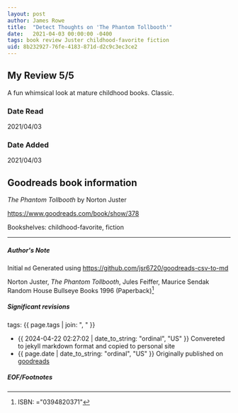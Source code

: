 ```yaml
---
layout: post
author: James Rowe
title:  "Detect Thoughts on 'The Phantom Tollbooth'"
date:   2021-04-03 00:00:00 -0400
tags: book review Juster childhood-favorite fiction
uid: 8b232927-76fe-4183-871d-d2c9c3ec3ce2
---
```


<!-- highly dependent on how you personally use jekyll templates, and how you want this to show up -->
<!-- escape any jekyll keys with double brackets -->

## My Review 5/5

A fun whimsical look at mature childhood books. Classic. 

### Date Read
2021/04/03

### Date Added
2021/04/03

## Goodreads book information

*The Phantom Tollbooth* by Norton Juster

https://www.goodreads.com/book/show/378

Bookshelves: childhood-favorite, fiction

---

##### Author's Note

Initial `md` Generated using https://github.com/jsr6720/goodreads-csv-to-md

Norton Juster, *The Phantom Tollbooth*, Jules Feiffer, Maurice Sendak Random House Bullseye Books 1996 (Paperback)[^1]

##### Significant revisions

tags: {{ page.tags | join: ", " }} <!-- todo move this somewhere -->

- {{ 2024-04-22 02:27:02 | date_to_string: "ordinal", "US" }} Convereted to jekyll markdown format and copied to personal site
- {{ page.date | date_to_string: "ordinal", "US" }} Originally published on [goodreads](https://www.goodreads.com)

##### EOF/Footnotes

[^1]: ISBN: ="0394820371"